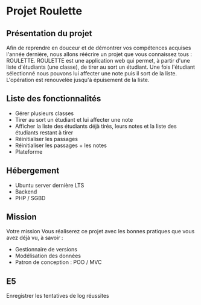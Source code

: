 # Projet Roulette
## Présentation du projet 
Afin de reprendre en douceur et de démontrer vos compétences acquises l'année dernière, nous allons réécrire un projet que vous connaissez tous : ROULETTE.
ROULETTE est une application web qui permet, à partir d'une liste d'étudiants (une classe), de tirer au sort un étudiant. Une fois l'étudiant sélectionné nous pouvons lui affecter une note puis il sort de la liste. L'opération est renouvelée jusqu'à épuisement de la liste.

## Liste des fonctionnalités
- Gérer plusieurs classes
- Tirer au sort un étudiant et lui affecter une note
- Afficher la liste des étudiants déjà tirés, leurs notes et la liste des étudiants restant à tirer
- Réinitialiser les passages
- Réinitialiser les passages + les notes
- Plateforme

## Hébergement
- Ubuntu server dernière LTS
- Backend
- PHP / SGBD

## Mission
Votre mission Vous réaliserez ce projet avec les bonnes pratiques que vous avez déjà vu, à savoir :
- Gestionnaire de versions
- Modélisation des données
- Patron de conception : POO / MVC

## E5
Enregistrer les tentatives de log réussites